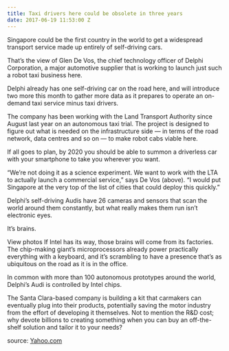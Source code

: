 ```yaml
---
title: Taxi drivers here could be obsolete in three years
date: 2017-06-19 11:53:00 Z
---
```


Singapore could be the first country in the world to get a widespread transport service made up entirely of self-driving cars.

That’s the view of Glen De Vos, the chief technology officer of Delphi Corporation, a major automotive supplier that is working to launch just such a robot taxi business here.

Delphi already has one self-driving car on the road here, and will introduce two more this month to gather more data as it prepares to operate an on-demand taxi service minus taxi drivers.

The company has been working with the Land Transport Authority since August last year on an autonomous taxi trial. The project is designed to figure out what is needed on the infrastructure side — in terms of the road network, data centres and so on — to make robot cabs viable here.

If all goes to plan, by 2020 you should be able to summon a driverless car with your smartphone to take you wherever you want.

“We’re not doing it as a science experiment. We want to work with the LTA to actually launch a commercial service,” says De Vos (above). “I would put Singapore at the very top of the list of cities that could deploy this quickly.”

Delphi’s self-driving Audis have 26 cameras and sensors that scan the world around them constantly, but what really makes them run isn’t electronic eyes. 

It’s brains.

View photos
If Intel has its way, those brains will come from its factories. The chip-making giant’s microprocessors already power practically everything with a keyboard, and it’s scrambling to have a presence that’s as ubiquitous on the road as it is in the office.

In common with more than 100 autonomous prototypes around the world, Delphi’s Audi is controlled by Intel chips.

The Santa Clara-based company is building a kit that carmakers can eventually plug into their products, potentially saving the motor industry from the effort of developing it themselves. Not to mention the R&D cost; why devote billions to creating something when you can buy an off-the-shelf solution and tailor it to your needs?

source: [Yahoo.com](https://sg.news.yahoo.com/taxi-drivers-could-obsolete-three-223246289.html)